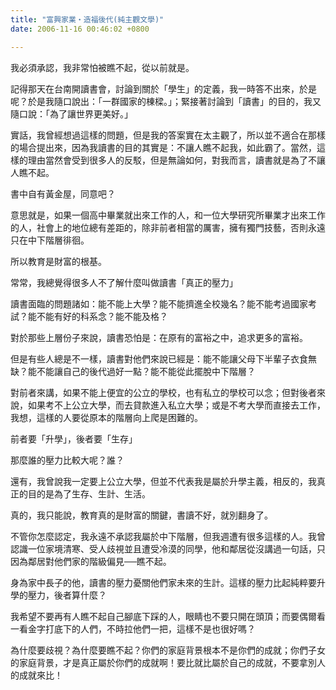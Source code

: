 ```yaml
---
title: "富興家業‧造福後代(純主觀文學)"
date: 2006-11-16 00:46:02 +0800

---
```




我必須承認，我非常怕被瞧不起，從以前就是。 



記得那天在台南開讀書會，討論到關於「學生」的定義，我一時答不出來，於是呢？於是我隨口說出：「一群國家的棟樑。」；緊接著討論到「讀書」的目的，我又隨口說：「為了讓世界更美好。」



實話，我曾經想過這樣的問題，但是我的答案實在太主觀了，所以並不適合在那樣的場合提出來，因為我讀書的目的其實是：不讓人瞧不起我，如此霸了。當然，這樣的理由當然會受到很多人的反駁，但是無論如何，對我而言，讀書就是為了不讓人瞧不起。



書中自有黃金屋，同意吧？



意思就是，如果一個高中畢業就出來工作的人，和一位大學研究所畢業才出來工作的人，社會上的地位總有差距的，除非前者相當的厲害，擁有獨門技藝，否則永遠只在中下階層徘徊。



所以教育是財富的根基。



常常，我總覺得很多人不了解什麼叫做讀書「真正的壓力」



讀書面臨的問題諸如：能不能上大學？能不能擠進全校幾名？能不能考過國家考試？能不能有好的科系念？能不能及格？



對於那些上層份子來說，讀書恐怕是：在原有的富裕之中，追求更多的富裕。



但是有些人總是不一樣，讀書對他們來說已經是：能不能讓父母下半輩子衣食無缺？能不能讓自己的後代過好一點？能不能從此擺脫中下階層？



對前者來講，如果不能上便宜的公立的學校，也有私立的學校可以念；但對後者來說，如果考不上公立大學，而去貸款進入私立大學；或是不考大學而直接去工作，我想，這樣的人要從原本的階層向上爬是困難的。



前者要「升學」，後者要「生存」



那麼誰的壓力比較大呢？誰？



還有，我曾說我一定要上公立大學，但並不代表我是屬於升學主義，相反的，我真正的目的是為了生存、生計、生活。



真的，我只能說，教育真的是財富的關鍵，書讀不好，就別翻身了。



不管你怎麼認定，我永遠不承認我屬於中下階層，但我週遭有很多這樣的人。我曾認識一位家境清寒、受人歧視並且遭受冷漠的同學，他和鄰居從沒講過一句話，只因為鄰居對他們家的階級偏見──瞧不起。



身為家中長子的他，讀書的壓力憂關他們家未來的生計。這樣的壓力比起純粹要升學的壓力，後者算什麼？



我希望不要再有人瞧不起自己腳底下踩的人，眼睛也不要只開在頭頂；而要偶爾看一看金字打底下的人們，不時拉他們一把，這樣不是也很好嗎？



為什麼要歧視？為什麼要瞧不起？你們的家庭背景根本不是你們的成就；你們子女的家庭背景，才是真正屬於你們的成就啊！要比就比屬於自己的成就，不要拿別人的成就來比！


